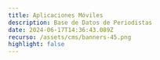 ```yaml
---
title: Aplicaciones Móviles
description: Base de Datos de Periodistas
date: 2024-06-17T14:36:43.089Z
recurso: /assets/cms/banners-45.png
highlight: false
---
```

